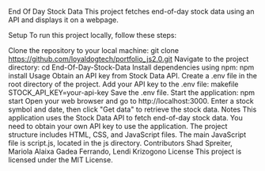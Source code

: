 End Of Day Stock Data
This project fetches end-of-day stock data using an API and displays it on a webpage.

Setup
To run this project locally, follow these steps:

Clone the repository to your local machine:
git clone <https://github.com/loyaldogtech/portfolio_js2.0.git>
Navigate to the project directory:
cd End-Of-Day-Stock-Data
Install dependencies using npm:
npm install
Usage
Obtain an API key from Stock Data API.
Create a .env file in the root directory of the project.
Add your API key to the .env file:
makefile
STOCK_API_KEY=your-api-key
Save the .env file.
Start the application:
npm start
Open your web browser and go to http://localhost:3000.
Enter a stock symbol and date, then click "Get data" to retrieve the stock data.
Notes
This application uses the Stock Data API to fetch end-of-day stock data. You need to obtain your own API key to use the application.
The project structure includes HTML, CSS, and JavaScript files. The main JavaScript file is script.js, located in the js directory.
Contributors
Shad Spreiter, Mariola Alaixa Gadea Ferrando, Lendi Krizogono
License
This project is licensed under the MIT License.
